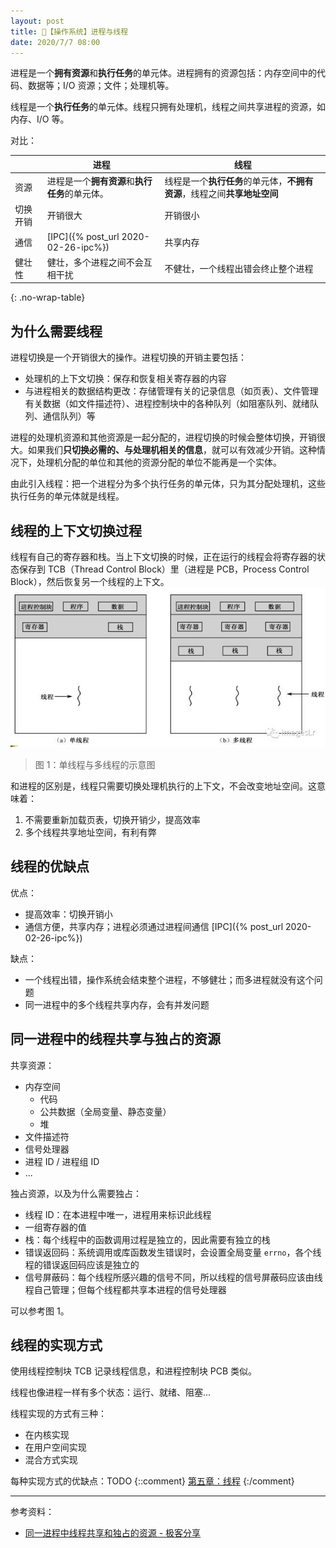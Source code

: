 ```yaml
---
layout: post
title: 📔【操作系统】进程与线程
date: 2020/7/7 08:00
---
```


进程是一个**拥有资源**和**执行任务**的单元体。进程拥有的资源包括：内存空间中的代码、数据等；I/O 资源；文件；处理机等。

线程是一个**执行任务**的单元体。线程只拥有处理机，线程之间共享进程的资源，如内存、I/O 等。

对比：

|   | 进程 | 线程 |
|---|---|---|
| 资源 | 进程是一个**拥有资源**和**执行任务**的单元体。 | 线程是一个**执行任务**的单元体，**不拥有资源**，线程之间**共享地址空间** |
| 切换开销 | 开销很大 | 开销很小 |
| 通信 | [IPC]({% post_url 2020-02-26-ipc%}) | 共享内存 |
| 健壮性 | 健壮，多个进程之间不会互相干扰 | 不健壮，一个线程出错会终止整个进程 |
{: .no-wrap-table}

## 为什么需要线程
进程切换是一个开销很大的操作。进程切换的开销主要包括：
* 处理机的上下文切换：保存和恢复相关寄存器的内容
* 与进程相关的数据结构更改：存储管理有关的记录信息（如页表）、文件管理有关数据（如文件描述符）、进程控制块中的各种队列（如阻塞队列、就绪队列、通信队列）等

进程的处理机资源和其他资源是一起分配的，进程切换的时候会整体切换，开销很大。如果我们**只切换必需的、与处理机相关的信息**，就可以有效减少开销。这种情况下，处理机分配的单位和其他的资源分配的单位不能再是一个实体。

由此引入线程：把一个进程分为多个执行任务的单元体，只为其分配处理机，这些执行任务的单元体就是线程。

## 线程的上下文切换过程
线程有自己的寄存器和栈。当上下文切换的时候，正在运行的线程会将寄存器的状态保存到 TCB（Thread Control Block）里（进程是 PCB，Process Control Block），然后恢复另一个线程的上下文。
![](/media/15941873964798.jpg)
> 图 1：单线程与多线程的示意图

和进程的区别是，线程只需要切换处理机执行的上下文，不会改变地址空间。这意味着：
1. 不需要重新加载页表，切换开销少，提高效率
2. 多个线程共享地址空间，有利有弊

## 线程的优缺点
优点：
* 提高效率：切换开销小
* 通信方便，共享内存；进程必须通过进程间通信 [IPC]({% post_url 2020-02-26-ipc%}) 

缺点：
* 一个线程出错，操作系统会结束整个进程，不够健壮；而多进程就没有这个问题
* 同一进程中的多个线程共享内存，会有并发问题

## 同一进程中的线程共享与独占的资源
共享资源：
* 内存空间
    * 代码
    * 公共数据（全局变量、静态变量）
    * 堆
* 文件描述符
* 信号处理器
* 进程 ID / 进程组 ID
* ...

独占资源，以及为什么需要独占：
* 线程 ID：在本进程中唯一，进程用来标识此线程
* 一组寄存器的值
* 栈：每个线程中的函数调用过程是独立的，因此需要有独立的栈
* 错误返回码：系统调用或库函数发生错误时，会设置全局变量 `errno`，各个线程的错误返回码应该是独立的
* 信号屏蔽码：每个线程所感兴趣的信号不同，所以线程的信号屏蔽码应该由线程自己管理；但每个线程都共享本进程的信号处理器

可以参考图 1。

## 线程的实现方式
使用线程控制块 TCB 记录线程信息，和进程控制块 PCB 类似。

线程也像进程一样有多个状态：运行、就绪、阻塞...

线程实现的方式有三种：
* 在内核实现
* 在用户空间实现
* 混合方式实现

每种实现方式的优缺点：TODO
{::comment}
[第五章：线程](mweblib://15584292291254)
{:/comment}

---
参考资料：
* [同一进程中线程共享和独占的资源 - 极客分享](https://www.geek-share.com/detail/2660223023.html)
